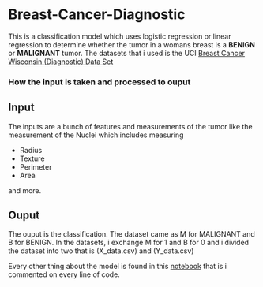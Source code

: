 # Breast-Cancer-Diagnostic

This is a classification model which uses logistic regression or linear regression to determine whether the tumor in a womans breast
is a <strong>BENIGN</strong> or <strong>MALIGNANT</strong> tumor. The datasets that i used is the UCI [Breast Cancer Wisconsin (Diagnostic) Data Set ](https://archive.ics.uci.edu/ml/datasets/Breast+Cancer+Wisconsin+%28Diagnostic%29) 

<h3>How the input is taken and processed to ouput</h3>

<p><strong><h2>Input</h2></strong></p>
The inputs are a bunch of features and measurements of the tumor like the measurement of the Nuclei which includes measuring
<ul>
  <li>Radius</li>
  <li>Texture</li>
  <li>Perimeter</li> 
  <li>Area</li>
  </ul>
  and more. 
 
 <p><strong><h2> Ouput </h2></strong></p>
  The ouput is the classification. The dataset came as M for MALIGNANT and B for BENIGN. In the datasets, i exchange M for 1 and B for 0
  and i divided the dataset into two that is (X_data.csv) and (Y_data.csv) 
  
  Every other thing about the model is found in this [notebook](https://github.com/Mbah-Javis/Breast-Cancer-Diagnostic/blob/master/Classification%20Model%20on%20Breast%20Cancer%20Data%20set%20.ipynb) that is i commented on every line of code.
  
